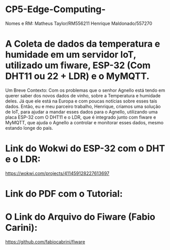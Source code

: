 # CP5-Edge-Computing-

Nomes e RM:
Matheus Taylor/RM556211
Henrique Maldonado/557270

# A Coleta de dados da temperatura e humidade em um servidor IoT, utilizado um fiware, ESP-32 (Com DHT11 ou 22 + LDR) e o MyMQTT.

Um Breve Contexto:
Com os problemas que o senhor Agnello está tendo em querer saber dos novos dados de vinho,  sobre a Temperatura e humidade deles. Já que ele está na Europa e com poucas notícias sobre esses tais dados. Então, eu e meu parceiro trabalho, Henrique, criamos uma solução de IoT, para ajudar a mandar esses dados para o Agnello, utilizando uma placa ESP-32 com O DHT11 e o LDR, que é integrado junto com fiware e MyMQTT, que ajuda o Agnello a controlar e monitorar esses dados, mesmo estando longe do país.

# Link do Wokwi do ESP-32 com o DHT e o LDR:
https://wokwi.com/projects/411459128227613697

# Link do PDF com o Tutorial:


# O Link do Arquivo do Fiware (Fabio Carini):
https://github.com/fabiocabrini/fiware
